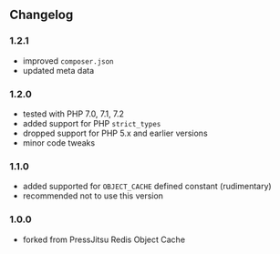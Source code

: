 ## Changelog

### 1.2.1
* improved `composer.json`
* updated meta data

### 1.2.0
* tested with PHP 7.0, 7.1, 7.2
* added support for PHP `strict_types`
* dropped support for PHP 5.x and earlier versions
* minor code tweaks

### 1.1.0
* added supported for `OBJECT_CACHE` defined constant (rudimentary)
* recommended not to use this version

### 1.0.0
* forked from PressJitsu Redis Object Cache

